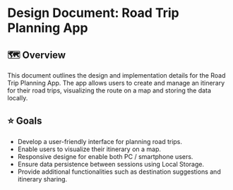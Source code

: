 # Design Document: Road Trip Planning App

## 🗺️ Overview
This document outlines the design and implementation details for the Road Trip Planning App. The app allows users to create and manage an itinerary for their road trips, visualizing the route on a map and storing the data locally.

## ⭐️ Goals
- Develop a user-friendly interface for planning road trips.
- Enable users to visualize their itinerary on a map.
- Responsive designe for enable both PC / smartphone users.
- Ensure data persistence between sessions using Local Storage.
- Provide additional functionalities such as destination suggestions and itinerary sharing.
